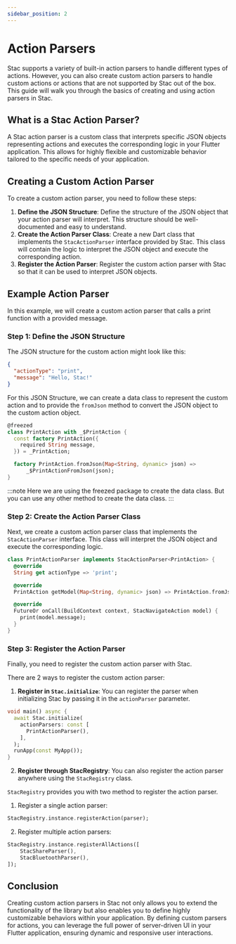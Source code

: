 ```yaml
---
sidebar_position: 2
---
```


# Action Parsers

Stac supports a variety of built-in action parsers to handle different types of actions. However, you can also create custom action parsers to handle custom actions or actions that are not supported by Stac out of the box. This guide will walk you through the basics of creating and using action parsers in Stac.

## What is a Stac Action Parser?

A Stac action parser is a custom class that interprets specific JSON objects representing actions and executes the corresponding logic in your Flutter application. This allows for highly flexible and customizable behavior tailored to the specific needs of your application.

## Creating a Custom Action Parser

To create a custom action parser, you need to follow these steps:

1. **Define the JSON Structure**: Define the structure of the JSON object that your action parser will interpret. This structure should be well-documented and easy to understand.
2. **Create the Action Parser Class**: Create a new Dart class that implements the `StacActionParser` interface provided by Stac. This class will contain the logic to interpret the JSON object and execute the corresponding action.
3. **Register the Action Parser**: Register the custom action parser with Stac so that it can be used to interpret JSON objects.

## Example Action Parser

In this example, we will create a custom action parser that calls a print function with a provided message.

### Step 1: Define the JSON Structure

The JSON structure for the custom action might look like this:

```json
{
  "actionType": "print",
  "message": "Hello, Stac!"
}
```
For this JSON Structure, we can create a data class to represent the custom action and to provide the `fromJson` method to convert the JSON object to the custom action object.

```dart
@freezed
class PrintAction with _$PrintAction {
  const factory PrintAction({
    required String message,
  }) = _PrintAction;

  factory PrintAction.fromJson(Map<String, dynamic> json) =>
      _$PrintActionFromJson(json);
}
```
:::note
Here we are using the freezed package to create the data class. But you can use any other method to create the data class.
:::

### Step 2: Create the Action Parser Class

Next, we create a custom action parser class that implements the `StacActionParser` interface. This class will interpret the JSON object and execute the corresponding logic.

```dart
class PrintActionParser implements StacActionParser<PrintAction> {
  @override
  String get actionType => 'print';

  @override
  PrintAction getModel(Map<String, dynamic> json) => PrintAction.fromJson(json);

  @override
  FutureOr onCall(BuildContext context, StacNavigateAction model) {
    print(model.message);
  }
}
```

### Step 3: Register the Action Parser

Finally, you need to register the custom action parser with Stac.

There are 2 ways to register the custom action parser:

1. **Register in `Stac.initialize`**: You can register the parser when initializing Stac by passing it in the `actionParser` parameter.

```dart
void main() async {
  await Stac.initialize(
    actionParsers: const [
      PrintActionParser(),
    ],
  );
  runApp(const MyApp());
}
```

2. **Register through StacRegistry**: You can also register the action parser anywhere using the `StacRegistry` class.

`StacRegistry` provides you with two method to register the action parser.

1. Register a single action parser:

```dart
StacRegistry.instance.registerAction(parser);
```

2. Register multiple action parsers:

```dart
StacRegistry.instance.registerAllActions([
    StacShareParser(),
    StacBluetoothParser(),
]);
```

## Conclusion

Creating custom action parsers in Stac not only allows you to extend the functionality of the library but also enables you to define highly customizable behaviors within your application. By defining custom parsers for actions, you can leverage the full power of server-driven UI in your Flutter application, ensuring dynamic and responsive user interactions.